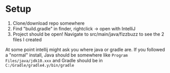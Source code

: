 # Setup
1. Clone/download repo somewhere
2. Find "build.gradle" in finder, rightclick -> open with IntelliJ
3. Project should be open! Navigate to src/main/java/fizzbuzz to see the 2 files I created

At some point intellij might ask you where java or gradle are. If you followed a "normal" install, Java should be somewhere like `Program Files/java/jdk10.xxx` and Gradle should be in `C:/Gradle/gradle4.y/bin/gradle`
